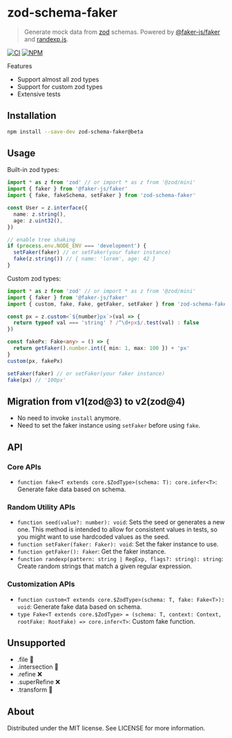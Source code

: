 # zod-schema-faker

> Generate mock data from [zod](https://github.com/colinhacks/zod) schemas. Powered by
> [@faker-js/faker](https://github.com/faker-js/faker) and [randexp.js](https://github.com/fent/randexp.js).

[![CI](https://github.com/soc221b/zod-schema-faker/actions/workflows/ci.yml/badge.svg)](https://github.com/soc221b/zod-schema-faker/actions/workflows/ci.yml)
[![NPM](https://img.shields.io/npm/v/zod-schema-faker.svg?label=NPM&color=brightgreen)](https://www.npmjs.com/package/zod-schema-faker)

Features

- Support almost all zod types
- Support for custom zod types
- Extensive tests

## Installation

```sh
npm install --save-dev zod-schema-faker@beta
```

## Usage

Built-in zod types:

```ts
import * as z from 'zod' // or import * as z from '@zod/mini'
import { faker } from '@faker-js/faker'
import { fake, fakeSchema, setFaker } from 'zod-schema-faker'

const User = z.interface({
  name: z.string(),
  age: z.uint32(),
})

// enable tree shaking
if (process.env.NODE_ENV === 'development') {
  setFaker(faker) // or setFaker(your faker instance)
  fake(z.string()) // { name: 'lorem', age: 42 }
}
```

Custom zod types:

```ts
import * as z from 'zod' // or import * as z from '@zod/mini'
import { faker } from '@faker-js/faker'
import { custom, fake, Fake, getFaker, setFaker } from 'zod-schema-faker'

const px = z.custom<`${number}px`>(val => {
  return typeof val === 'string' ? /^\d+px$/.test(val) : false
})

const fakePx: Fake<any> = () => {
  return getFaker().number.int({ min: 1, max: 100 }) + 'px'
}
custom(px, fakePx)

setFaker(faker) // or setFaker(your faker instance)
fake(px) // '100px'
```

## Migration from v1(zod@3) to v2(zod@4)

- No need to invoke `install` anymore.
- Need to set the faker instance using `setFaker` before using `fake`.

## API

### Core APIs

- `function fake<T extends core.$ZodType>(schema: T): core.infer<T>`: Generate fake data based on schema.

### Random Utility APIs

- `function seed(value?: number): void`: Sets the seed or generates a new one. This method is intended to allow for
  consistent values in tests, so you might want to use hardcoded values as the seed.
- `function setFaker(faker: Faker): void`: Set the faker instance to use.
- `function getFaker(): Faker`: Get the faker instance.
- `function randexp(pattern: string | RegExp, flags?: string): string`: Create random strings that match a given regular
  expression.

### Customization APIs

- `function custom<T extends core.$ZodType>(schema: T, fake: Fake<T>): void`: Generate fake data based on schema.
- `type Fake<T extends core.$ZodType> = (schema: T, context: Context, rootFake: RootFake) => core.infer<T>`: Custom fake
  function.

## Unsupported

- .file 🚧
- .intersection 🚧
- .refine ❌
- .superRefine ❌
- .transform 🚧

## About

Distributed under the MIT license. See LICENSE for more information.
